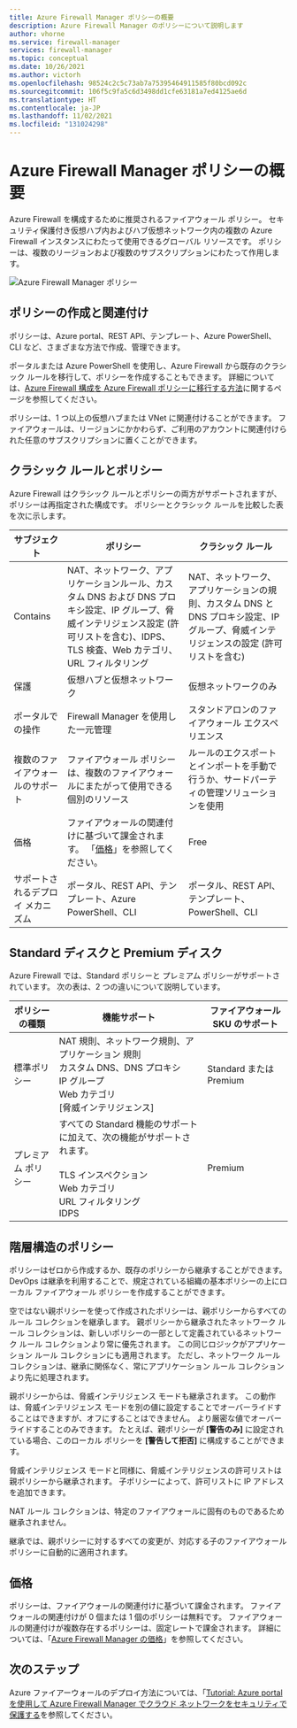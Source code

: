 ```yaml
---
title: Azure Firewall Manager ポリシーの概要
description: Azure Firewall Manager のポリシーについて説明します
author: vhorne
ms.service: firewall-manager
services: firewall-manager
ms.topic: conceptual
ms.date: 10/26/2021
ms.author: victorh
ms.openlocfilehash: 98524c2c5c73ab7a75395464911585f80bcd092c
ms.sourcegitcommit: 106f5c9fa5c6d3498dd1cfe63181a7ed4125ae6d
ms.translationtype: HT
ms.contentlocale: ja-JP
ms.lasthandoff: 11/02/2021
ms.locfileid: "131024298"
---
```

# <a name="azure-firewall-manager-policy-overview"></a>Azure Firewall Manager ポリシーの概要

Azure Firewall を構成するために推奨されるファイアウォール ポリシー。 セキュリティ保護付き仮想ハブ内およびハブ仮想ネットワーク内の複数の Azure Firewall インスタンスにわたって使用できるグローバル リソースです。 ポリシーは、複数のリージョンおよび複数のサブスクリプションにわたって作用します。

![Azure Firewall Manager ポリシー](media/policy-overview/policy-overview.png)

## <a name="policy-creation-and-association"></a>ポリシーの作成と関連付け

ポリシーは、Azure portal、REST API、テンプレート、Azure PowerShell、CLI など、さまざまな方法で作成、管理できます。

ポータルまたは Azure PowerShell を使用し、Azure Firewall から既存のクラシック ルールを移行して、ポリシーを作成することもできます。 詳細については、[Azure Firewall 構成を Azure Firewall ポリシーに移行する方法](migrate-to-policy.md)に関するページを参照してください。 

ポリシーは、1 つ以上の仮想ハブまたは VNet に関連付けることができます。 ファイアウォールは、リージョンにかかわらず、ご利用のアカウントに関連付けられた任意のサブスクリプションに置くことができます。

## <a name="classic-rules-and-policies"></a>クラシック ルールとポリシー

Azure Firewall はクラシック ルールとポリシーの両方がサポートされますが、ポリシーは再指定された構成です。 ポリシーとクラシック ルールを比較した表を次に示します。


| サブジェクト | ポリシー  | クラシック ルール |
| ------- | ------- | ----- |
|Contains     |NAT、ネットワーク、アプリケーションルール、カスタム DNS および DNS プロキシ設定、IP グループ、脅威インテリジェンス設定 (許可リストを含む)、IDPS、TLS 検査、Web カテゴリ、URL フィルタリング|NAT、ネットワーク、アプリケーションの規則、カスタム DNS と DNS プロキシ設定、IP グループ、脅威インテリジェンスの設定 (許可リストを含む)|
|保護     |仮想ハブと仮想ネットワーク|仮想ネットワークのみ|
|ポータルでの操作     |Firewall Manager を使用した一元管理|スタンドアロンのファイアウォール エクスペリエンス|
|複数のファイアウォールのサポート     |ファイアウォール ポリシーは、複数のファイアウォールにまたがって使用できる個別のリソース|ルールのエクスポートとインポートを手動で行うか、サードパーティの管理ソリューションを使用 |
|価格     |ファイアウォールの関連付けに基づいて課金されます。 「[価格](#pricing)」を参照してください。|Free|
|サポートされるデプロイ メカニズム     |ポータル、REST API、テンプレート、Azure PowerShell、CLI|ポータル、REST API、テンプレート、PowerShell、CLI |

## <a name="standard-and-premium-policies"></a>Standard ディスクと Premium ディスク

Azure Firewall では、Standard ポリシーと プレミアム ポリシーがサポートされています。 次の表は、2 つの違いについて説明しています。


|ポリシーの種類|機能サポート  | ファイアウォール SKU のサポート|
|---------|---------|----|
|標準ポリシー    |NAT 規則、ネットワーク規則、アプリケーション 規則<br>カスタム DNS、DNS プロキシ<br>IP グループ<br>Web カテゴリ<br>[脅威インテリジェンス]|Standard または Premium|
|プレミアム ポリシー    |すべての Standard 機能のサポートに加えて、次の機能がサポートされます。<br><br>TLS インスペクション<br>Web カテゴリ<br>URL フィルタリング<br>IDPS|Premium


## <a name="hierarchical-policies"></a>階層構造のポリシー

ポリシーはゼロから作成するか、既存のポリシーから継承することができます。 DevOps は継承を利用することで、規定されている組織の基本ポリシーの上にローカル ファイアウォール ポリシーを作成することができます。

空ではない親ポリシーを使って作成されたポリシーは、親ポリシーからすべてのルール コレクションを継承します。 親ポリシーから継承されたネットワーク ルール コレクションは、新しいポリシーの一部として定義されているネットワーク ルール コレクションより常に優先されます。 この同じロジックがアプリケーション ルール コレクションにも適用されます。 ただし、ネットワーク ルール コレクションは、継承に関係なく、常にアプリケーション ルール コレクションより先に処理されます。

親ポリシーからは、脅威インテリジェンス モードも継承されます。 この動作は、脅威インテリジェンス モードを別の値に設定することでオーバーライドすることはできますが、オフにすることはできません。 より厳密な値でオーバーライドすることのみできます。 たとえば、親ポリシーが **[警告のみ]** に設定されている場合、このローカル ポリシーを **[警告して拒否]** に構成することができます。

脅威インテリジェンス モードと同様に、脅威インテリジェンスの許可リストは親ポリシーから継承されます。 子ポリシーによって、許可リストに IP アドレスを追加できます。

NAT ルール コレクションは、特定のファイアウォールに固有のものであるため継承されません。

継承では、親ポリシーに対するすべての変更が、対応する子のファイアウォール ポリシーに自動的に適用されます。



## <a name="pricing"></a>価格

ポリシーは、ファイアウォールの関連付けに基づいて課金されます。 ファイアウォールの関連付けが 0 個または 1 個のポリシーは無料です。 ファイアウォールの関連付けが複数存在するポリシーは、固定レートで課金されます。 詳細については、「[Azure Firewall Manager の価格](https://azure.microsoft.com/pricing/details/firewall-manager/)」を参照してください。

## <a name="next-steps"></a>次のステップ

Azure ファイアーウォールのデプロイ方法については、「[Tutorial: Azure portal を使用して Azure Firewall Manager でクラウド ネットワークをセキュリティで保護する](secure-cloud-network.md)を参照してください。
